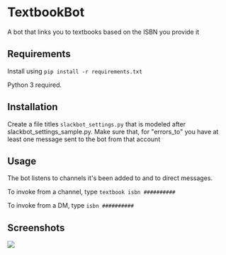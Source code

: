 # TextbookBot

A bot that links you to textbooks based on the ISBN you provide it

## Requirements

Install using `pip install -r requirements.txt`

Python 3 required.

## Installation

Create a file titles `slackbot_settings.py` that is modeled after slackbot_settings_sample.py. Make sure that, for "errors_to" you have at least one message sent to the bot from that account 

## Usage

The bot listens to channels it's been added to and to direct messages.

To invoke from a channel, type `textbook isbn ##########`

To invoke from a DM, type `isbn ##########`

## Screenshots

<img src="https://i.imgur.com/f2Aco0o.png">